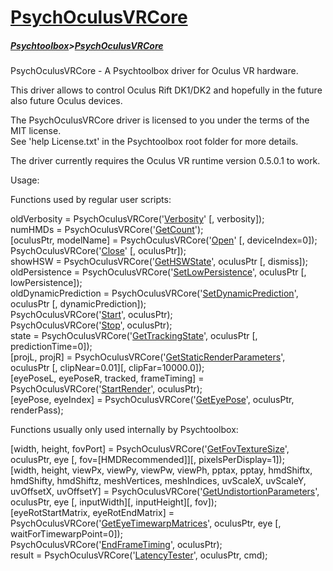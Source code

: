 # [PsychOculusVRCore](PsychOculusVRCore)
##### [Psychtoolbox](Psychtoolbox)>[PsychOculusVRCore](PsychOculusVRCore)

PsychOculusVRCore - A Psychtoolbox driver for Oculus VR hardware.  
  
This driver allows to control Oculus Rift DK1/DK2 and hopefully in the future also future Oculus devices.  
  
The PsychOculusVRCore driver is licensed to you under the terms of the MIT license.  
See 'help License.txt' in the Psychtoolbox root folder for more details.  
  
  
  
The driver currently requires the Oculus VR runtime version 0.5.0.1 to work.  
  
  
  
Usage:  
  
  
Functions used by regular user scripts:  
  
  
  
oldVerbosity = PsychOculusVRCore('[Verbosity](PsychOculusVRCore-Verbosity)' [, verbosity]);  
numHMDs = PsychOculusVRCore('[GetCount](PsychOculusVRCore-GetCount)');  
[oculusPtr, modelName] = PsychOculusVRCore('[Open](PsychOculusVRCore-Open)' [, deviceIndex=0]);  
PsychOculusVRCore('[Close](PsychOculusVRCore-Close)' [, oculusPtr]);  
showHSW = PsychOculusVRCore('[GetHSWState](PsychOculusVRCore-GetHSWState)', oculusPtr [, dismiss]);  
oldPersistence = PsychOculusVRCore('[SetLowPersistence](PsychOculusVRCore-SetLowPersistence)', oculusPtr [, lowPersistence]);  
oldDynamicPrediction = PsychOculusVRCore('[SetDynamicPrediction](PsychOculusVRCore-SetDynamicPrediction)', oculusPtr [, dynamicPrediction]);  
PsychOculusVRCore('[Start](PsychOculusVRCore-Start)', oculusPtr);  
PsychOculusVRCore('[Stop](PsychOculusVRCore-Stop)', oculusPtr);  
state = PsychOculusVRCore('[GetTrackingState](PsychOculusVRCore-GetTrackingState)', oculusPtr [, predictionTime=0]);  
[projL, projR] = PsychOculusVRCore('[GetStaticRenderParameters](PsychOculusVRCore-GetStaticRenderParameters)', oculusPtr [, clipNear=0.01][, clipFar=10000.0]);  
[eyePoseL, eyePoseR, tracked, frameTiming] = PsychOculusVRCore('[StartRender](PsychOculusVRCore-StartRender)', oculusPtr);  
[eyePose, eyeIndex] = PsychOculusVRCore('[GetEyePose](PsychOculusVRCore-GetEyePose)', oculusPtr, renderPass);  
  
  
Functions usually only used internally by Psychtoolbox:  
  
  
  
[width, height, fovPort] = PsychOculusVRCore('[GetFovTextureSize](PsychOculusVRCore-GetFovTextureSize)', oculusPtr, eye [, fov=[HMDRecommended]][, pixelsPerDisplay=1]);  
[width, height, viewPx, viewPy, viewPw, viewPh, pptax, pptay, hmdShiftx, hmdShifty, hmdShiftz, meshVertices, meshIndices, uvScaleX, uvScaleY, uvOffsetX, uvOffsetY] = PsychOculusVRCore('[GetUndistortionParameters](PsychOculusVRCore-GetUndistortionParameters)', oculusPtr, eye [, inputWidth][, inputHeight][, fov]);  
[eyeRotStartMatrix, eyeRotEndMatrix] = PsychOculusVRCore('[GetEyeTimewarpMatrices](PsychOculusVRCore-GetEyeTimewarpMatrices)', oculusPtr, eye [, waitForTimewarpPoint=0]);  
PsychOculusVRCore('[EndFrameTiming](PsychOculusVRCore-EndFrameTiming)', oculusPtr);  
result = PsychOculusVRCore('[LatencyTester](PsychOculusVRCore-LatencyTester)', oculusPtr, cmd);  
  




